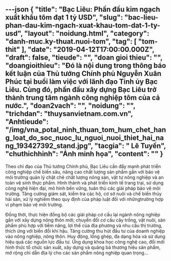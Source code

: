 ---json
{
    "title": "Bạc Liêu: Phấn đấu kim ngạch xuất khẩu tôm đạt 1 tỷ USD",
    "slug": "bac-lieu-phan-dau-kim-ngach-xuat-khau-tom-dat-1-ty-usd",
    "layout": "noidung.html",
    "category": "danh-muc.ky-thuat.nuoi-tom",
    "tag": [
        "tom-thit"
    ],
    "date": "2019-04-12T17:00:00.000Z",
    "draft": false,
    "tieude": "",
    "doan gioi thieu": "",
    "doangioithieu": "Đó là nội dung trong thông báo kết luận của Thủ tướng Chính phủ Nguyễn Xuân Phúc tại buổi làm việc với lãnh đạo Tỉnh ủy Bạc Liêu. Cùng đó, phấn đấu xây dựng Bạc Liêu trở thành trung tâm ngành công nghiệp tôm của cả nước.",
    "doan2vach": "",
    "noidung": "",
    "trichdan": "thuysanvietnam.com.vn",
    "Anhtieude": "/img/vna_potal_ninh_thuan_tom_hum_chet_hang_loat_do_soc_nuoc_lu_nguoi_nuoi_thiet_hai_nang_193427392_stand.jpg",
    "tacgia": " Lê Tuyến",
    "chuthichhinh": "Ảnh minh họa",
    "__content__": ""
}
---
<p>Theo chỉ đạo của Thủ tướng Ch&iacute;nh phủ, Bạc Li&ecirc;u cần đẩy mạnh ph&aacute;t triển c&ocirc;ng nghiệp chế biến s&acirc;u, n&acirc;ng cao chất lượng sản phẩm gắn với bảo vệ m&ocirc;i trường quản lý chặt chẽ chất lượng n&ocirc;ng sản, vật tư n&ocirc;ng nghiệp v&agrave; an to&agrave;n vệ sinh thực phẩm. H&igrave;nh th&agrave;nh v&agrave; ph&aacute;t triển kinh tế trang trại, sử dụng c&ocirc;ng nghệ hiện đại, m&ocirc; h&igrave;nh bền vững, tu&acirc;n thủ c&aacute;c giải ph&aacute;p bảo vệ m&ocirc;i trường. Tăng cường gi&aacute;m s&aacute;t, kiểm tra c&aacute;c hộ, cơ sở nu&ocirc;i v&agrave; chế biến thủy hải sản, xử l&yacute; nghi&ecirc;m theo quy định của ph&aacute;p luật đối với nhữngtrường hợp vi phạm bảo vệ m&ocirc;i trường.</p>

<p>Đồng thời, thực hiện đồng bộ c&aacute;c giải ph&aacute;p cơ cấu lại ng&agrave;nh n&ocirc;ng nghiệp gắn với x&acirc;y dựng n&ocirc;ng th&ocirc;n mới; chuyển đổi cơ cấu c&acirc;y trồng, vật nu&ocirc;i, sản phẩm ph&ugrave; hợp với tiềm năng, lợi thế của địa phương v&agrave; nhu cầu thị trường, th&iacute;ch ứng với biến đổi kh&iacute; hậu. Tăng cường thu h&uacute;t đầu tư của doanh nghiệp v&agrave;o n&ocirc;ng nghiệp, n&ocirc;ng th&ocirc;n. Huy động, lồng gh&eacute;p, đa dạng h&oacute;a v&agrave; sử dụng hiệu quả c&aacute;c nguồn lực đầu tư. Ứng dụng khoa học c&ocirc;ng nghệ cao, đổi mới h&igrave;nh thức tổ chức sản xuất, x&acirc;y dựng v&agrave; quảng b&aacute; thương hiệu sản phẩm, mở rộng chỉ dẫn địa l&yacute; cho c&aacute;c sản phẩm n&ocirc;ng nghiệp quan trọng&hellip;</p>
